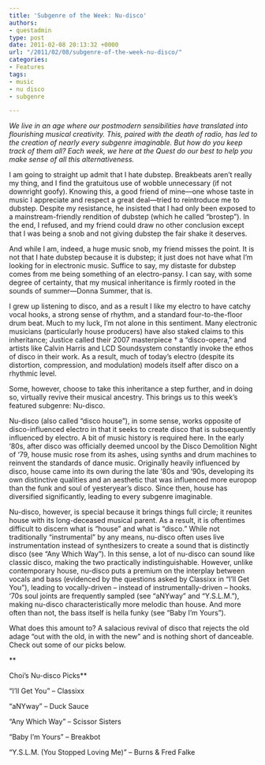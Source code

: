```yaml
---
title: 'Subgenre of the Week: Nu-disco'
authors:
- questadmin
type: post
date: 2011-02-08 20:13:32 +0000
url: "/2011/02/08/subgenre-of-the-week-nu-disco/"
categories:
- Features
tags:
- music
- nu disco
- subgenre

---
```

_We live in an age where our postmodern sensibilities have translated into flourishing musical creativity. This, paired with the death of radio, has led to the creation of nearly every subgenre imaginable. But how do you keep track of them all? Each week, we here at the Quest do our best to help you make sense of all this alternativeness._

I am going to straight up admit that I hate dubstep. Breakbeats aren’t really my thing, and I find the gratuitous use of wobble unnecessary (if not downright goofy). Knowing this, a good friend of mine—one whose taste in music I appreciate and respect a great deal—tried to reintroduce me to dubstep. Despite my resistance, he insisted that I had only been exposed to a mainstream-friendly rendition of dubstep (which he called “brostep”). In the end, I refused, and my friend could draw no other conclusion except that I was being a snob and not giving dubstep the fair shake it deserves. 

And while I am, indeed, a huge music snob, my friend misses the point. It is not that I hate dubstep because it is dubstep; it just does not have what I’m looking for in electronic music. Suffice to say, my distaste for dubstep comes from me being something of an electro-pansy. I can say, with some degree of certainty, that my musical inheritance is firmly rooted in the sounds of summer—Donna Summer, that is. 

I grew up listening to disco, and as a result I like my electro to have catchy vocal hooks, a strong sense of rhythm, and a standard four-to-the-floor drum beat. Much to my luck, I’m not alone in this sentiment. Many electronic musicians (particularly house producers) have also staked claims to this inheritance; Justice called their 2007 masterpiece † a “disco-opera,” and artists like Calvin Harris and LCD Soundsystem constantly invoke the ethos of disco in their work. As a result, much of today’s electro (despite its distortion, compression, and modulation) models itself after disco on a rhythmic level. 

Some, however, choose to take this inheritance a step further, and in doing so, virtually revive their musical ancestry. This brings us to this week’s featured subgenre: Nu-disco. 

Nu-disco (also called “disco house”), in some sense, works opposite of disco-influenced electro in that it seeks to create disco that is subsequently influenced by electro. A bit of music history is required here. In the early ‘80s, after disco was officially deemed uncool by the Disco Demolition Night of ‘79, house music rose from its ashes, using synths and drum machines to reinvent the standards of dance music. Originally heavily influenced by disco, house came into its own during the late ‘80s and ‘90s, developing its own distinctive qualities and an aesthetic that was influenced more europop than the funk and soul of yesteryear’s disco. Since then, house has diversified significantly, leading to every subgenre imaginable.
  
Nu-disco, however, is special because it brings things full circle; it reunites house with its long-deceased musical parent. As a result, it is oftentimes difficult to discern what is “house” and what is “disco.” While not traditionally “instrumental” by any means, nu-disco often uses live instrumentation instead of synthesizers to create a sound that is distinctly disco (see “Any Which Way”). In this sense, a lot of nu-disco can sound like classic disco, making the two practically indistinguishable. However, unlike contemporary house, nu-disco puts a premium on the interplay between vocals and bass (evidenced by the questions asked by Classixx in “I’ll Get You”), leading to vocally-driven &#8211; instead of instrumentally-driven &#8211; hooks. ‘70s soul joints are frequently sampled (see “aNYway” and “Y.S.L.M.”), making nu-disco characteristically more melodic than house. And more often than not, the bass itself is hella funky (see “Baby I’m Yours”). 

What does this amount to? A salacious revival of disco that rejects the old adage “out with the old, in with the new” and is nothing short of danceable. Check out some of our picks below.
  
**
  
Choi’s Nu-disco Picks**

“I’ll Get You” &#8211; Classixx
  
“aNYway” &#8211; Duck Sauce
  
“Any Which Way” &#8211; Scissor Sisters
  
“Baby I’m Yours” &#8211; Breakbot
  
“Y.S.L.M. (You Stopped Loving Me)” &#8211; Burns & Fred Falke